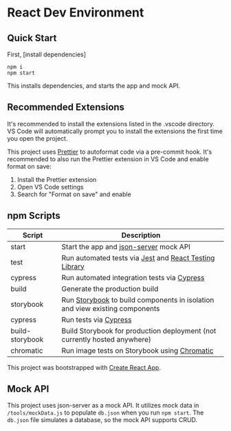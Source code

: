 # React Dev Environment

## Quick Start

First, [install dependencies]
```
npm i
npm start
```

This installs dependencies, and starts the app and mock API.

## Recommended Extensions

It's recommended to install the extensions listed in the .vscode directory. VS Code will automatically prompt you to install the extensions the first time you open the project.

This project uses [Prettier](https://prettier.io) to autoformat code via a pre-commit hook. It's recommended to also run the Prettier extension in VS Code and enable format on save:

1. Install the Prettier extension
1. Open VS Code settings
1. Search for "Format on save" and enable

## npm Scripts

| Script          | Description                                                                                                                        |
| --------------- | ---------------------------------------------------------------------------------------------------------------------------------- |
| start           | Start the app and [json-server](https://github.com/typicode/json-server) mock API                                                  |
| test            | Run automated tests via [Jest](https://jestjs.io) and [React Testing Library](https://github.com/kentcdodds/react-testing-library) |
| cypress         | Run automated integration tests via [Cypress](https://www.cypress.io/)                                                             |
| build           | Generate the production build                                                                                                      |
| storybook       | Run [Storybook](https://storybook.js.org/) to build components in isolation and view existing components                           |
| cypress         | Run tests via [Cypress](http://cypress.io)                                                                                         |
| build-storybook | Build Storybook for production deployment (not currently hosted anywhere)                                                          |
| chromatic       | Run image tests on Storybook using [Chromatic](https://www.chromaticqa.com/)                                                       |

This project was bootstrapped with [Create React App](https://github.com/facebook/create-react-app).

## Mock API

This project uses json-server as a mock API. It utilizes mock data in `/tools/mockData.js` to populate `db.json` when you run `npm start`. The `db.json` file simulates a database, so the mock API supports CRUD.
